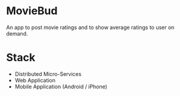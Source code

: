 # MovieBud
An app to post movie ratings and to show average ratings to user on demand.

# Stack
  * Distributed Micro-Services
  * Web Application
  * Mobile Application (Android / iPhone)
